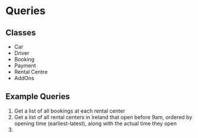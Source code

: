 # Queries

## Classes
- Car
- Driver
- Booking
- Payment
- Rental Centre
- AddOns

## Example Queries
1. Get a list of all bookings at each rental center
2. Get a list of all rental centers in Ireland that open before 9am, ordered by opening time (earliest-latest), along with the actual time they open
3. 


